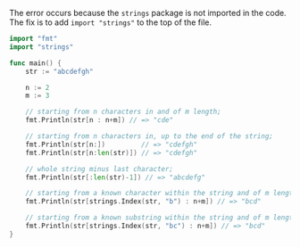 The error occurs because the `strings` package is not imported in the code. The fix is to add `import "strings"` to the top of the file.

```go
import "fmt"
import "strings"

func main() {
	str := "abcdefgh"

	n := 2
	m := 3

	// starting from n characters in and of m length;
	fmt.Println(str[n : n+m]) // => "cde"

	// starting from n characters in, up to the end of the string;
	fmt.Println(str[n:])         // => "cdefgh"
	fmt.Println(str[n:len(str)]) // => "cdefgh"

	// whole string minus last character;
	fmt.Println(str[:len(str)-1]) // => "abcdefg"

	// starting from a known character within the string and of m length;
	fmt.Println(str[strings.Index(str, "b") : n+m]) // => "bcd"

	// starting from a known substring within the string and of m length.
	fmt.Println(str[strings.Index(str, "bc") : n+m]) // => "bcd"
}
```
